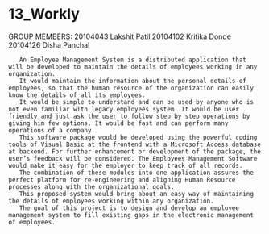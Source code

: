 # 13_Workly

GROUP MEMBERS:
              20104043  Lakshit Patil
              20104102  Kritika Donde
              20104126  Disha Panchal
              
       An Employee Management System is a distributed application that will be developed to maintain the details of employees working in any organization. 
       It would maintain the information about the personal details of employees, so that the human resource of the organization can easily know the details of all its employees. 
       It would be simple to understand and can be used by anyone who is not even familiar with legacy employees system. It would be user friendly and just ask the user to follow step by step operations by giving him few options. It would be fast and can perform many operations of a company. 
       This software package would be developed using the powerful coding tools of Visual Basic at the frontend with a Microsoft Access database at backend. For further enhancement or development of the package, the user’s feedback will be considered. The Employees Management Software would make it easy for the employer to keep track of all records. 
       The combination of these modules into one application assures the perfect platform for re-engineering and aligning Human Resource processes along with the organizational goals.
       This proposed system would bring about an easy way of maintaining the details of employees working within any organization.
       The goal of this project is to design and develop an employee management system to fill existing gaps in the electronic management of employees.       
